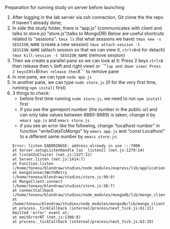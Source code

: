 Preparation for running study on server before launching
1. After logging in the lab server via ssh connection, Git clone the the repo if haven't already done;
2. In side the study folder, there is “app.js” (communicates with client and talks to store.js) “store.js”(talks to MongoDB)
Below are useful shortcuts related to "sessions":
    ```tmux ls``` (list what sessions we have)
    ```tmux new -s SESSION_NAME``` (create a new session)
    ```tmux attach-session -t SESSION_NAME``` (attach session so that we can view it, ```ctrl+B+D``` for detach)
    ```tmux kill-session -t SESSION_NAME``` (remove session)
3. Then we create a parallel pane so we can look at it:
    Press 2 keys ```ctrl+B``` then release then ```%``` (left and right view) or ``”``` (up and down view)
    Press 2 keys ```ctrl+B``` then release then ```X``` to remove pane
4. In one pane, we can type ```node app.js```
5. In another pane, we can type ```node store.js``` (if for the very first time, running ```npm install``` first)
6. 3 things to check:
     -  before first time running ```node store.js```, we need to run ```npm install``` first
     - if you see the gameport number (the number in the public url and can only take values between 8880-8889) is taken, change it by ```emacs app.js``` and ```emacs store.js```
     -  if you see an error like the following, change “localhost number” in function "writeDataToMongo" by ```emacs app.js``` and “const Localhost” to a different same number by ```emacs store.js```:
    ```
    Error: listen EADDRINUSE: address already in use :::7000
    at Server.setupListenHandle [as _listen2] (net.js:1279:14)
    at listenInCluster (net.js:1327:12)
    at Server.listen (net.js:1414:7)
    at Function.listen (/home/tonexu/blendraw/studies/node_modules/express/lib/application.js:618:24)
    at mongoConnectWithRetry (/home/tonexu/blendraw/studies/store.js:99:9)
    at MongoClient.connect (/home/tonexu/blendraw/studies/store.js:50:7)
    at connectCallback (/home/tonexu/blendraw/studies/node_modules/mongodb/lib/mongo_client.js:527:5)
    at /home/tonexu/blendraw/studies/node_modules/mongodb/lib/mongo_client.js:449:13
    at process._tickCallback (internal/process/next_tick.js:61:11)
    Emitted 'error' event at:
    at emitErrorNT (net.js:1306:8)
    at process._tickCallback (internal/process/next_tick.js:63:19)
    ```
